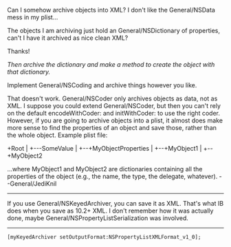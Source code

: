 

Can I somehow archive objects into XML? I don't like the General/NSData mess in my plist...

The objects I am archiving just hold an General/NSDictionary of properties, can't I have it archived as nice clean XML?

Thanks!

*Then archive the dictionary and make a method to create the object with that dictionary.*

Implement General/NSCoding and archive things however you like.

That doesn't work. General/NSCoder only archives objects as data, not as XML. I suppose you could extend General/NSCoder, but then you can't rely on the default     encodeWithCoder: and     initWithCoder: to use the right coder. However, if you are going to archive objects into a plist, it almost does make more sense to find the properties of an object and save those, rather than the whole object. Example plist file:
    
 +Root
 |
 +---SomeValue
 |
 +--+MyObjectProperties
    |
    +--+MyObject1
    |
    +--+MyObject2

...where     MyObject1 and     MyObject2 are dictionaries containing all the properties of the object (e.g., the name, the type, the delegate, whatever). --General/JediKnil

----

If you use General/NSKeyedArchiver, you can save it as XML. That's what IB does when you save as 10.2+ XML. I don't remember how it was actually done, maybe General/NSPropertyListSerialization was involved.

----

    [myKeyedArchiver setOutputFormat:NSPropertyListXMLFormat_v1_0];